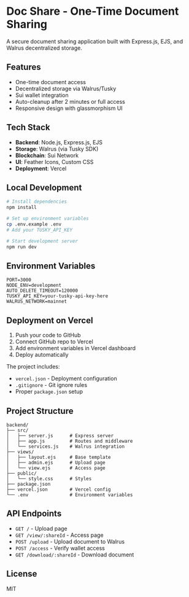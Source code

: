 # Doc Share - One-Time Document Sharing

A secure document sharing application built with Express.js, EJS, and Walrus decentralized storage.

## Features

- One-time document access
- Decentralized storage via Walrus/Tusky
- Sui wallet integration
- Auto-cleanup after 2 minutes or full access
- Responsive design with glassmorphism UI

## Tech Stack

- **Backend**: Node.js, Express.js, EJS
- **Storage**: Walrus (via Tusky SDK)
- **Blockchain**: Sui Network
- **UI**: Feather Icons, Custom CSS
- **Deployment**: Vercel

## Local Development

```bash
# Install dependencies
npm install

# Set up environment variables
cp .env.example .env
# Add your TUSKY_API_KEY

# Start development server
npm run dev
```

## Environment Variables

```env
PORT=3000
NODE_ENV=development
AUTO_DELETE_TIMEOUT=120000
TUSKY_API_KEY=your-tusky-api-key-here
WALRUS_NETWORK=mainnet
```

## Deployment on Vercel

1. Push your code to GitHub
2. Connect GitHub repo to Vercel
3. Add environment variables in Vercel dashboard
4. Deploy automatically

The project includes:
- `vercel.json` - Deployment configuration
- `.gitignore` - Git ignore rules
- Proper `package.json` setup

## Project Structure

```
backend/
├── src/
│   ├── server.js      # Express server
│   ├── app.js         # Routes and middleware
│   └── services.js    # Walrus integration
├── views/
│   ├── layout.ejs     # Base template
│   ├── admin.ejs      # Upload page
│   └── view.ejs       # Access page
├── public/
│   └── style.css      # Styles
├── package.json
├── vercel.json        # Vercel config
└── .env               # Environment variables
```

## API Endpoints

- `GET /` - Upload page
- `GET /view/:shareId` - Access page
- `POST /upload` - Upload document to Walrus
- `POST /access` - Verify wallet access
- `GET /download/:shareId` - Download document

## License

MIT